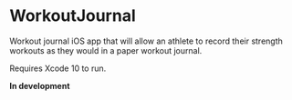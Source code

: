 # WorkoutJournal

Workout journal iOS app that will allow an athlete to record their strength workouts as they would in a paper workout journal.

Requires Xcode 10 to run.

**In development**

